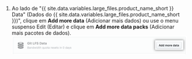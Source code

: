 1. Ao lado de "{{ site.data.variables.large_files.product_name_short }} Data" (Dados do {{ site.data.variables.large_files.product_name_short }})", clique em **Add more data** (Adicionar mais dados) ou use o menu suspenso Edit (Editar) e clique em **Add more data packs** (Adicionar mais pacotes de dados). ![Botão Add more data (Adicionar mais dados)](/assets/images/help/billing/data-pack-purchase-more.png)
